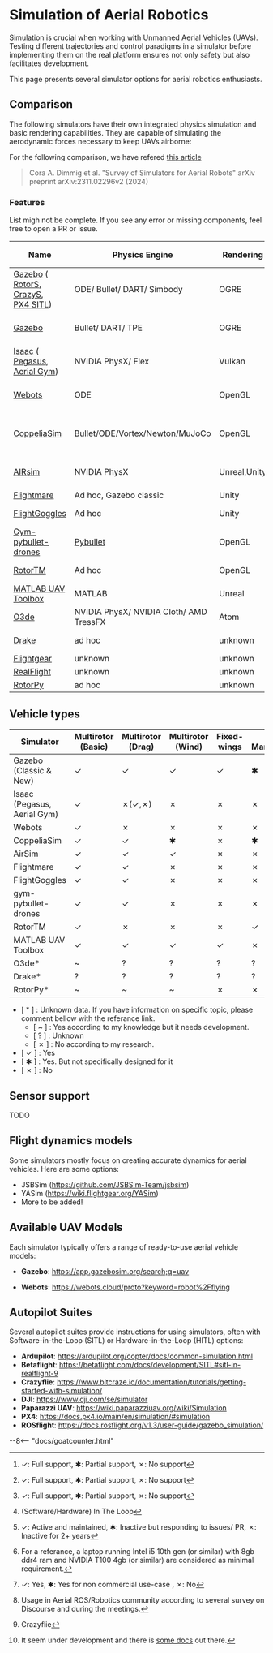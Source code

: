 # Simulation of Aerial Robotics

Simulation is crucial when working with Unmanned Aerial Vehicles (UAVs). Testing different trajectories and control paradigms in a simulator before implementing them on the real platform ensures not only safety but also facilitates development.

This page presents several simulator options for aerial robotics enthusiasts.

## Comparison

The following simulators have their own integrated physics simulation and basic rendering capabilities. They are capable of simulating the aerodynamic forces necessary to keep UAVs airborne:

For the following comparison, we have refered [this article](https://arxiv.org/pdf/2311.02296.pdf)
> Cora A. Dimmig et al. "Survey of Simulators for Aerial Robots" arXiv preprint arXiv:2311.02296v2 (2024)

### Features

List migh not be complete. If you see any error or missing components, feel free to open a PR or issue.


| Name | Physics Engine | Rendering | Linux[^1] | Windows[^1] | MacOS[^1] | Interface | (S/H)ITL[^6] | Active[^2] | Hardware requirement[^3] | Licence | Open source[^4] | Interest [^5] |
| -------------------------------------------------- | -------------------------- | --------- | --------- | --------- | ----- | -------------- | ------------------ | ------ | -------------------- | -------- | ----------- | -------------- |
|[Gazebo](https://classic.gazebosim.org/) (<br/>[RotorS](https://github.com/ethz-asl/rotors_simulator), <br/> [CrazyS](https://github.com/gsilano/CrazyS), <br/> [PX4 SITL](https://docs.px4.io/v1.12/en/simulation/gazebo.html#gazebo-simulation)) | ODE/ Bullet/ DART/ Simbody | OGRE | ✓ <br/>( ✓ <br/> ✓ <br/> ✓ )| ✱ <br/>( ✗ <br/> ✗ <br/> ✗)| ✓ <br/>( ✗ <br/> ✗ <br/> ✗ )| ROS 1/2, C++, RL | PX4, ArduPilot, CF[^7] | ✓ <br/>( ✗ <br/> ✱ <br/> ✗ ) | minimal/decent |Apache 2.0| ✓ | High |
|[Gazebo](https://gazebosim.org/) | Bullet/ DART/ TPE | OGRE | ✓ | ✱ | ✓ | ROS 1/2, C++, Python, RL | PX4, ArduPilot, CF | ✓ | minimal/decent |Apache 2.0| ✓ | High |
|[Isaac](https://developer.nvidia.com/isaac-sim) (<br/>[Pegasus](https://pegasussimulator.github.io/), <br/>[Aerial Gym](https://github.com/ntnu-arl/aerial_gym_simulator)) | NVIDIA PhysX/ Flex | Vulkan | ✓ | ✗ | ✗ | ROS 1/2, Python, RL | Pegasus: PX4 | ✓ | high/demanding |[NVIDIA OMNIVERSE](https://docs.omniverse.nvidia.com/isaacsim/latest/common/NVIDIA_Omniverse_License_Agreement.html)<br/>(BSD 3)| ✗ <br/> (✓ <br/> ✓) | User specific |
|[Webots](https://www.cyberbotics.com/)| ODE | OpenGL | ✓ | ✓ | ✓ | ROS 1/2, C/C++, Python, MATLAB, Java | ArduPilot, CF | ✓ | decent/high |Apache 2.0| ✓ | Developing |
|[CoppeliaSim](https://www.coppeliarobotics.com/)| Bullet/ODE/Vortex/Newton/MuJoCo | OpenGL | ✓ | ✓ | ✓ | ROS 1/2, C/C++, Python, MATLAB, Java,Lua,Octave | -- | ✓ | decent/high |GNU GPL/Commercial| ✱ | Decent |
|[AIRsim](https://github.com/microsoft/AirSim)| NVIDIA PhysX | Unreal,Unity | ✓ | ✓ | ✓ | ROS 1, C++, Python, C#, Java,RL | PX4, ArduPilot | ✗ | medium/high |MIT| ✓ | Low |
|[Flightmare](https://github.com/uzh-rpg/flightmare)| Ad hoc, Gazebo classic | Unity | ✓ | ✗ | ✗ | ROS 1, C++, RL | -- | ✗ | -- |MIT| ✓ | Low |
|[FlightGoggles](https://flightgoggles.mit.edu/)| Ad hoc | Unity | ✓ | ✱ | ✗ | ROS 1, C++ | Motion capture | ✗ | -- |MIT| ✓ | Unknown |
|[Gym-pybullet-drones](https://github.com/utiasDSL/gym-pybullet-drones)| [Pybullet](https://pybullet.org/wordpress/) | OpenGL | ✓ | ✱ | ✓ | Python, RL | Betaflight, CF | ✓ | minimal/decent/high |MIT (Pybullet: [zlib](https://github.com/bulletphysics/bullet3/blob/master/LICENSE.txt))| ✓ | High |
|[RotorTM](https://github.com/arplaboratory/RotorTM)| Ad hoc | OpenGL | ✓ | ✗ | ✗ | ROS 1, Python, MATLAB | -- | ✓ | -- |GNU GPL| ✓ | Unknown |
|[MATLAB UAV Toolbox](https://www.mathworks.com/products/uav.html)| MATLAB | Unreal | ✓ | ✓ | ✓ | ROS 2, MATLAB | PX4 | ✓ | -- |Proprietary, Commercial| ✗ | Unknown |
| [O3de](https://o3de.org/) | NVIDIA PhysX/ NVIDIA Cloth/ AMD TressFX | Atom | ✓ | ✓ | ✱ | ROS 2[^8] , C++ | unknown | ✓ | decent/high | Apache-2.0/MIT | ✓ | Developing |
| [Drake](https://drake.mit.edu/) | ad hoc | unknown | ✓ | ✗ | ✓ | C++, Python, ROS 2 | unknown | ✓ | unknown | BSD 3 | ✓ | Developing |
| [Flightgear](https://www.flightgear.org/) | unknown | unknown | ✓ | ✓ | ✓ | C++ | unknown | ✓ | minimal/decent | GNU-GPL | ✓ | Low |
| [RealFlight](https://www.realflight.com/) | unknown | unknown | ✗ | ✓ | ✗ | --  | unknown | ✓ | minimal/decent | non-public | ✗ | Low |
| [RotorPy](https://github.com/spencerfolk/rotorpy) | ad hoc | unknown | ✓ | ✓ | ✓ | Python | -- | ✓ | minimal/decent | MIT | ✓ | Developing |


[^1]: ✓: Full support,  ✱: Partial support,  ✗: No support

[^2]: ✓: Active and maintained,  ✱: Inactive but  responding to issues/ PR,  ✗: Inactive for 2+ years

[^3]: For a referance, a laptop running Intel i5 10th gen (or similar) with 8gb ddr4 ram and NVIDIA T100 4gb (or similar) are considered as minimal requirement.

[^4]: ✓: Yes,  ✱: Yes for non commercial use-case ,  ✗: No

[^5]: Usage in Aerial ROS/Robotics community according to several survey on Discourse and during the meetings.

[^6]: (Software/Hardware) In The Loop

[^7]: Crazyflie

[^8]: It seem under development and there is [some docs](https://docs.o3de.org/docs/user-guide/interactivity/robotics/project-configuration/) out there.


## Vehicle types


| Simulator                             | Multirotor (Basic) | Multirotor (Drag) | Multirotor (Wind) | Fixed-wings | Aerial Manipulators | Swarms     | Cars | Other vehicles |
| ------------------------------------- | ------------------ | ----------------- | ----------------- | ----------- | ------------------- | ---------- | ---- | -------------- |
| Gazebo (Classic & New)                |         ✓          |         ✓         |         ✓         |      ✓      |          ✱          |    ✱       |   ✓  |        ✓       |
| Isaac (Pegasus, Aerial Gym)           |         ✓          |     ✗(✓,✗)        |         ✗         |      ✗      |          ✗          |    ✓       |✓(✗,✗)|     ✓(✗,✗)     |
| Webots                                |         ✓          |         ✗         |         ✗         |      ✗      |          ✗          |    ✱       |   ✓  |        ✓       |
| CoppeliaSim                           |         ✓          |         ✓         |         ✱         |      ✗      |          ✱          |    ✱       |   ✓  |        ✓       |
| AirSim                                |         ✓          |         ✓         |         ✓         |      ✗      |          ✗          |    ✱       |   ✓  |        ✗       |
| Flightmare                            |         ✓          |         ✓         |         ✗         |      ✗      |          ✗          |    ✓       |   ✗  |        ✗       |
| FlightGoggles                         |         ✓          |         ✓         |         ✗         |      ✗      |          ✗          |    ✗       |   ✓  |        ✗       |
| gym-pybullet-drones                   |         ✓          |         ✓         |         ✗         |      ✗      |          ✗          |    ✓       |   ✗  |        ✗       |
| RotorTM                               |         ✓          |         ✗         |         ✗         |      ✗      |          ✓          |    ✓       |   ✗  |        ✗       |
| MATLAB UAV Toolbox                    |         ✓          |         ✓         |         ✓         |      ✓      |          ✗          |    ✱       |   ✗  |        ✗       |
| O3de*                                 |         ~          |         ?         |         ?         |      ?      |          ?          |    ?       |   ~  |        ~       |
| Drake*                                |         ?          |         ?         |         ?         |      ?      |          ?          |    ?       |   ?  |        ?       |
| RotorPy*                              |         ~          |         ~         |         ~         |      ✗      |          ✗          |    ~       |   ✗  |        ✗       |

- [ * ] : Unknown data. If you have information on specific topic, please comment bellow with the referance link.
    - [ ~ ] : Yes according to my knowledge but it needs development.
    - [ ? ] : Unknown
    - [ ✗ ] : No according to my research.
- [ ✓ ] : Yes
- [ ✱ ] : Yes. But not specifically designed for it
- [ ✗ ] : No


## Sensor support

TODO

## Flight dynamics models

Some simulators mostly focus on creating accurate dynamics for aerial vehicles. Here are some options:

* JSBSim (<https://github.com/JSBSim-Team/jsbsim>)
* YASim (<https://wiki.flightgear.org/YASim>)
* More to be added!

## Available UAV Models

Each simulator typically offers a range of ready-to-use aerial vehicle models:

* **Gazebo**: <https://app.gazebosim.org/search;q=uav>

[//]: # ( Wrong link. Unable to find correct link rn. * **Isaac Sim**: https://docs.omniverse.nvidia.com/isaacsim/latest/reference_assets.html#aerial-robots)

* **Webots**: <https://webots.cloud/proto?keyword=robot%2Fflying>

## Autopilot Suites

Several autopilot suites provide instructions for using simulators, often with Software-in-the-Loop (SITL) or Hardware-in-the-Loop (HITL) options:

* **Ardupilot**: <https://ardupilot.org/copter/docs/common-simulation.html>
* **Betaflight**: <https://betaflight.com/docs/development/SITL#sitl-in-realflight-9>
* **Crazyflie**: <https://www.bitcraze.io/documentation/tutorials/getting-started-with-simulation/>
* **DJI**: <https://www.dji.com/se/simulator>
* **Paparazzi UAV**: <https://wiki.paparazziuav.org/wiki/Simulation>
* **PX4**: <https://docs.px4.io/main/en/simulation/#simulation>
* **ROSflight**: <https://docs.rosflight.org/v1.3/user-guide/gazebo_simulation/>

--8<-- "docs/goatcounter.html"
